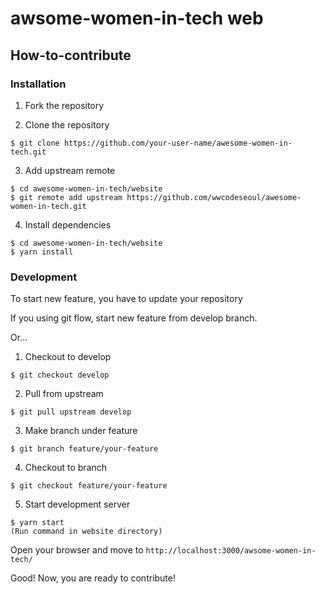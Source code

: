 # awsome-women-in-tech web

## How-to-contribute

### Installation

1. Fork the repository

2. Clone the repository
```
$ git clone https://github.com/your-user-name/awesome-women-in-tech.git
```

3. Add upstream remote
```
$ cd awesome-women-in-tech/website
$ git remote add upstream https://github.com/wwcodeseoul/awesome-women-in-tech.git
```

4. Install dependencies
```
$ cd awesome-women-in-tech/website
$ yarn install
```

### Development

To start new feature, you have to update your repository


If you using git flow, start new feature from develop branch.

Or...

1. Checkout to develop
```
$ git checkout develop
```

2. Pull from upstream
```
$ git pull upstream develop
```

3. Make branch under feature
```
$ git branch feature/your-feature
```

4. Checkout to branch
```
$ git checkout feature/your-feature
```

5. Start development server
```
$ yarn start
(Run command in website directory)
```

Open your browser and move to `http://localhost:3000/awsome-women-in-tech/`

Good! Now, you are ready to contribute!
